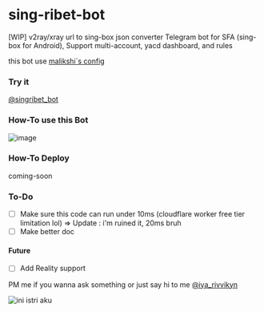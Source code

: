 # sing-ribet-bot
[WIP] v2ray/xray url to sing-box json converter Telegram bot for SFA (sing-box for Android), Support multi-account, yacd dashboard, and rules

this bot use [malikshi`s config](https://github.com/malikshi/sing-box-examples)

### Try it
[@singribet_bot](https://t.me/singribet_bot)

### How-To use this Bot
![image](https://github.com/iyarivky/sing-ribet/assets/101973571/957eba3e-bc2f-4d8d-ac36-b45bc56680e7)

### How-To Deploy
coming-soon

### To-Do
- [ ] Make sure this code can run under 10ms (cloudflare worker free tier limitation lol) => Update : i'm ruined it, 20ms bruh
- [ ] Make better doc

#### Future
- [ ] Add Reality support

PM me if you wanna ask something or just say hi to me
[@iya_rivvikyn](https://t.me/iya_rivvikyn)

![ini istri aku](https://github.com/iyarivky/sing-ribet/assets/101973571/d7b5f497-ba06-46d9-925e-8eabcbce92cf)
